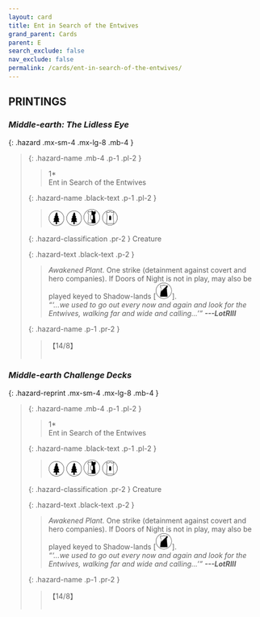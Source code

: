 ```yaml
---
layout: card
title: Ent in Search of the Entwives
grand_parent: Cards
parent: E
search_exclude: false
nav_exclude: false
permalink: /cards/ent-in-search-of-the-entwives/
---
```


## PRINTINGS


### _Middle-earth: The Lidless Eye_

{: .hazard .mx-sm-4 .mx-lg-8 .mb-4 }
> {: .hazard-name .mb-4 .p-1 .pl-2 }
> > <div class="hazard-mp">1*</div>
> > <div class="card-name">Ent in Search of the Entwives</div>
>
> {: .hazard-name .black-text .p-1 .pl-2 }
> > ![](/assets/images/wilderness.svg) ![](/assets/images/wilderness.svg) ![](/assets/images/border-land.svg) ![](/assets/images/free-domain.svg)
>
> {: .hazard-classification .pr-2 }
> Creature
>
> {: .hazard-text .black-text .p-2 }
> > _Awakened Plant._ One strike (detainment against covert and hero companies). If Doors of Night is not in play, may also be played keyed to Shadow-lands \[![](/assets/images/shadow-land.svg)].   <br>_“‘...we used to go out every now and again and look for the Entwives, walking far and wide and calling...’”_ ***---&#65279;LotRIII*** 
>
> {: .hazard-name .p-1 .pr-2 }
> > <div class="card-shield">【14/8】</div>
> > <div class="card-corruption">&nbsp;</div>

### _Middle-earth Challenge Decks_

{: .hazard-reprint .mx-sm-4 .mx-lg-8 .mb-4 }
> {: .hazard-name .mb-4 .p-1 .pl-2 }
> > <div class="hazard-mp">1*</div>
> > <div class="card-name">Ent in Search of the Entwives</div>
>
> {: .hazard-name .black-text .p-1 .pl-2 }
> > ![](/assets/images/wilderness.svg) ![](/assets/images/wilderness.svg) ![](/assets/images/border-land.svg) ![](/assets/images/free-domain.svg)
>
> {: .hazard-classification .pr-2 }
> Creature
>
> {: .hazard-text .black-text .p-2 }
> > _Awakened Plant._ One strike (detainment against covert and hero companies). If Doors of Night is not in play, may also be played keyed to Shadow-lands \[![](/assets/images/shadow-land.svg)].   <br>_“‘...we used to go out every now and again and look for the Entwives, walking far and wide and calling...’”_ ***---&#65279;LotRIII*** 
>
> {: .hazard-name .p-1 .pr-2 }
> > <div class="card-shield">【14/8】</div>
> > <div class="card-corruption-white">&nbsp;</div>
